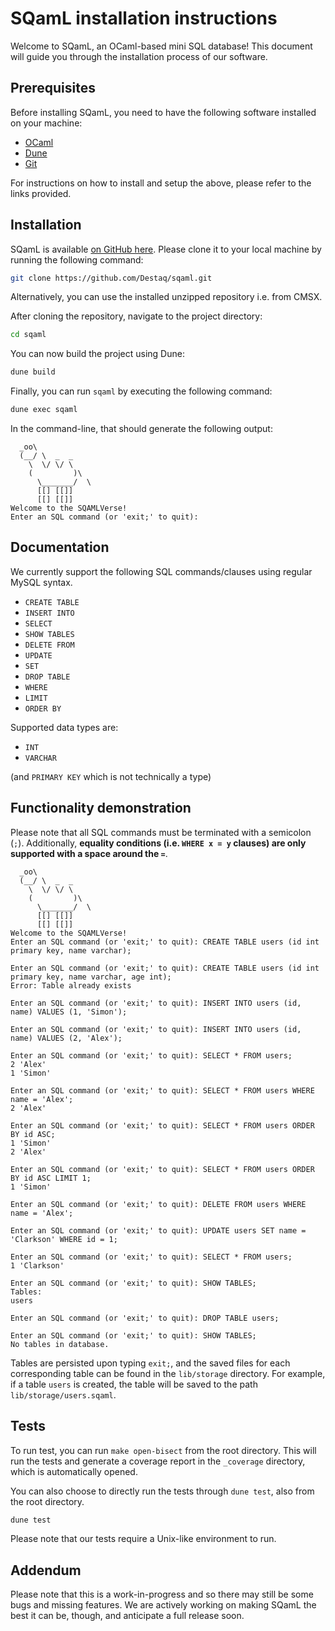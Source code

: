 # SQamL installation instructions

Welcome to SQamL, an OCaml-based mini SQL database! This document will guide you through the installation process of our software.

## Prerequisites

Before installing SQamL, you need to have the following software installed on your machine:

-   [OCaml](https://ocaml.org/docs/install.html)
-   [Dune](https://dune.build/)
-   [Git](https://git-scm.com/)

For instructions on how to install and setup the above, please refer to the links provided.

## Installation

SQamL is available [on GitHub here](https://github.com/Destaq/sqaml/). Please clone it to your local machine by running the following command:

```bash
git clone https://github.com/Destaq/sqaml.git
```
Alternatively, you can use the installed unzipped repository i.e. from CMSX.

After cloning the repository, navigate to the project directory:

```bash
cd sqaml
```

You can now build the project using Dune:

```bash
dune build
```

Finally, you can run `sqaml` by executing the following command:

```bash
dune exec sqaml
```

In the command-line, that should generate the following output:

```text
  _oo\
  (__/ \  _  _
    \  \/ \/ \
    (         )\
      \_______/  \
      [[] [[]]
      [[] [[]]
Welcome to the SQAMLVerse!
Enter an SQL command (or 'exit;' to quit):
```

## Documentation

We currently support the following SQL commands/clauses using regular MySQL syntax.

-   `CREATE TABLE`
-   `INSERT INTO`
-   `SELECT`
-   `SHOW TABLES`
-   `DELETE FROM`
-   `UPDATE`
-   `SET`
-   `DROP TABLE`
-   `WHERE`
-   `LIMIT`
-   `ORDER BY`


Supported data types are:

-   `INT`
-   `VARCHAR`

(and `PRIMARY KEY` which is not technically a type)

## Functionality demonstration

Please note that all SQL commands must be terminated with a semicolon (`;`). Additionally, **equality conditions (i.e. `WHERE x = y` clauses) are only supported with a space around the `=`**.

```text
  _oo\
  (__/ \  _  _
    \  \/ \/ \
    (         )\
      \_______/  \
      [[] [[]]
      [[] [[]]
Welcome to the SQAMLVerse!
Enter an SQL command (or 'exit;' to quit): CREATE TABLE users (id int primary key, name varchar);

Enter an SQL command (or 'exit;' to quit): CREATE TABLE users (id int primary key, name varchar, age int);
Error: Table already exists

Enter an SQL command (or 'exit;' to quit): INSERT INTO users (id, name) VALUES (1, 'Simon');

Enter an SQL command (or 'exit;' to quit): INSERT INTO users (id, name) VALUES (2, 'Alex');

Enter an SQL command (or 'exit;' to quit): SELECT * FROM users;
2 'Alex'
1 'Simon'

Enter an SQL command (or 'exit;' to quit): SELECT * FROM users WHERE name = 'Alex';
2 'Alex'

Enter an SQL command (or 'exit;' to quit): SELECT * FROM users ORDER BY id ASC;
1 'Simon'
2 'Alex'

Enter an SQL command (or 'exit;' to quit): SELECT * FROM users ORDER BY id ASC LIMIT 1;
1 'Simon'

Enter an SQL command (or 'exit;' to quit): DELETE FROM users WHERE name = 'Alex';

Enter an SQL command (or 'exit;' to quit): UPDATE users SET name = 'Clarkson' WHERE id = 1;

Enter an SQL command (or 'exit;' to quit): SELECT * FROM users;
1 'Clarkson'

Enter an SQL command (or 'exit;' to quit): SHOW TABLES;
Tables:
users

Enter an SQL command (or 'exit;' to quit): DROP TABLE users;

Enter an SQL command (or 'exit;' to quit): SHOW TABLES;
No tables in database.
```
Tables are persisted upon typing `exit;`, and the saved files for each corresponding table can be found in the `lib/storage` directory. For example, if a table `users` is created, the table will be saved to the path `lib/storage/users.sqaml`.
## Tests

To run test, you can run `make open-bisect` from the root directory. This will run the tests and generate a coverage report in the `_coverage` directory, which is automatically opened.

You can also choose to directly run the tests through `dune test`, also from the root directory.

```bash
dune test
```

Please note that our tests require a Unix-like environment to run.

## Addendum

Please note that this is a work-in-progress and so there may still be some bugs and missing features. We are actively working on making SQamL the best it can be, though, and anticipate a full release soon.

